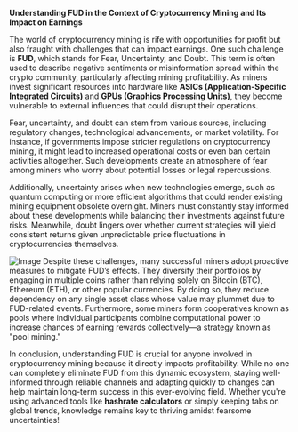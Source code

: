 **Understanding FUD in the Context of Cryptocurrency Mining and Its Impact on Earnings**

The world of cryptocurrency mining is rife with opportunities for profit but also fraught with challenges that can impact earnings. One such challenge is **FUD**, which stands for Fear, Uncertainty, and Doubt. This term is often used to describe negative sentiments or misinformation spread within the crypto community, particularly affecting mining profitability. As miners invest significant resources into hardware like **ASICs (Application-Specific Integrated Circuits)** and **GPUs (Graphics Processing Units)**, they become vulnerable to external influences that could disrupt their operations.

Fear, uncertainty, and doubt can stem from various sources, including regulatory changes, technological advancements, or market volatility. For instance, if governments impose stricter regulations on cryptocurrency mining, it might lead to increased operational costs or even ban certain activities altogether. Such developments create an atmosphere of fear among miners who worry about potential losses or legal repercussions.

Additionally, uncertainty arises when new technologies emerge, such as quantum computing or more efficient algorithms that could render existing mining equipment obsolete overnight. Miners must constantly stay informed about these developments while balancing their investments against future risks. Meanwhile, doubt lingers over whether current strategies will yield consistent returns given unpredictable price fluctuations in cryptocurrencies themselves.


![Image](https://github.com/user-attachments/assets/31692037-0104-4703-abd1-696b6a7dd41b)
Despite these challenges, many successful miners adopt proactive measures to mitigate FUD’s effects. They diversify their portfolios by engaging in multiple coins rather than relying solely on Bitcoin (BTC), Ethereum (ETH), or other popular currencies. By doing so, they reduce dependency on any single asset class whose value may plummet due to FUD-related events. Furthermore, some miners form cooperatives known as pools where individual participants combine computational power to increase chances of earning rewards collectively—a strategy known as "pool mining."

In conclusion, understanding FUD is crucial for anyone involved in cryptocurrency mining because it directly impacts profitability. While no one can completely eliminate FUD from this dynamic ecosystem, staying well-informed through reliable channels and adapting quickly to changes can help maintain long-term success in this ever-evolving field. Whether you're using advanced tools like **hashrate calculators** or simply keeping tabs on global trends, knowledge remains key to thriving amidst fearsome uncertainties!